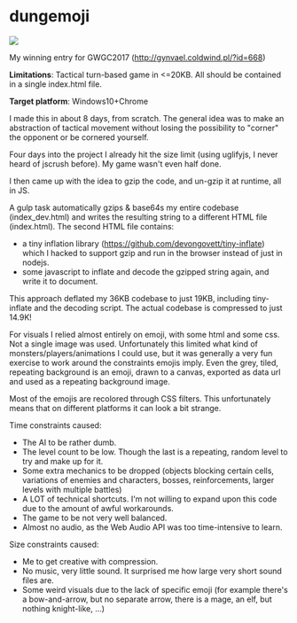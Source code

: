 # dungemoji
<img src="https://gynvael.coldwind.pl/img/gwgc2017_mss_top1.png"/>


My winning entry for GWGC2017 (http://gynvael.coldwind.pl/?id=668)

**Limitations**: Tactical turn-based game in <=20KB. All should be contained in a single index.html file.

**Target platform**: Windows10+Chrome

I made this in about 8 days, from scratch. The general idea was to make an abstraction of tactical movement without losing the possibility to "corner" the opponent or be cornered yourself.

Four days into the project I already hit the size limit (using uglifyjs, I never heard of jscrush before). My game wasn't even half done.

I then came up with the idea to gzip the code, and un-gzip it at runtime, all in JS.

A gulp task automatically gzips & base64s my entire codebase (index_dev.html) and writes the resulting string to a different HTML file (index.html).
The second HTML file contains:
 - a tiny inflation library (https://github.com/devongovett/tiny-inflate) which I hacked to support gzip and run in the browser instead of just in nodejs.
 - some javascript to inflate and decode the gzipped string again, and write it to document.
 
This approach deflated my 36KB codebase to just 19KB, including tiny-inflate and the decoding script. The actual codebase is compressed to just 14.9K!

For visuals I relied almost entirely on emoji, with some html and some css. Not a single image was used.
Unfortunately this limited what kind of monsters/players/animations I could use, but it was generally a very fun exercise to work around the constraints emojis imply.
Even the grey, tiled, repeating background is an emoji, drawn to a canvas, exported as data url and used as a repeating background image.

Most of the emojis are recolored through CSS filters. This unfortunately means that on different platforms it can look a bit strange.

Time constraints caused:
- The AI to be rather dumb.
- The level count to be low. Though the last is a repeating, random level to try and make up for it.
- Some extra mechanics to be dropped (objects blocking certain cells, variations of enemies and characters, bosses, reinforcements, larger levels with multiple battles)
- A LOT of technical shortcuts. I'm not willing to expand upon this code due to the amount of awful workarounds.
- The game to be not very well balanced.
- Almost no audio, as the Web Audio API was too time-intensive to learn.

Size constraints caused:
- Me to get creative with compression.
- No music, very little sound. It surprised me how large very short sound files are.
- Some weird visuals due to the lack of specific emoji (for example there's a bow-and-arrow, but no separate arrow, there is a mage, an elf, but nothing knight-like, ...)

